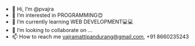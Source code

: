 - 👋 Hi, I’m @pvajra
- 👀 I’m interested in PROGRAMMING😊
- 🌱 I’m currently learning WEB DEVELOPMENT💻💻
- 💞️ I’m looking to collaborate on ...
- 📫 How to reach me vajramattipandurang@gmail.com, +91 8660235243

<!---
pvajra/pvajra is a ✨ special ✨ repository because its `README.md` (this file) appears on your GitHub profile.
You can click the Preview link to take a look at your changes.
--->

